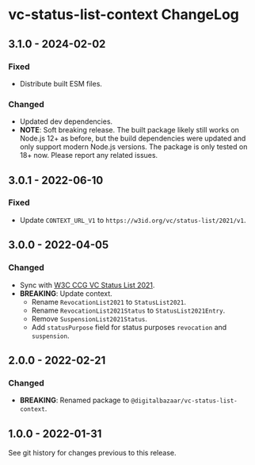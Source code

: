 # vc-status-list-context ChangeLog

## 3.1.0 - 2024-02-02

### Fixed
- Distribute built ESM files.

### Changed
- Updated dev dependencies.
- **NOTE**: Soft breaking release. The built package likely still works on
  Node.js 12+ as before, but the build dependencies were updated and only
  support modern Node.js versions. The package is only tested on 18+ now.
  Please report any related issues.

## 3.0.1 - 2022-06-10

### Fixed
- Update `CONTEXT_URL_V1` to `https://w3id.org/vc/status-list/2021/v1`.

## 3.0.0 - 2022-04-05

### Changed
- Sync with [W3C CCG VC Status List 2021][].
- **BREAKING**: Update context.
  - Rename `RevocationList2021` to `StatusList2021`.
  - Rename `RevocationList2021Status` to `StatusList2021Entry`.
  - Remove `SuspensionList2021Status`.
  - Add `statusPurpose` field for status purposes `revocation` and `suspension`.

## 2.0.0 - 2022-02-21

### Changed
- **BREAKING**: Renamed package to `@digitalbazaar/vc-status-list-context`.

## 1.0.0 - 2022-01-31

See git history for changes previous to this release.

[W3C CCG VC Status List 2021]: https://github.com/w3c-ccg/vc-status-list-2021/
